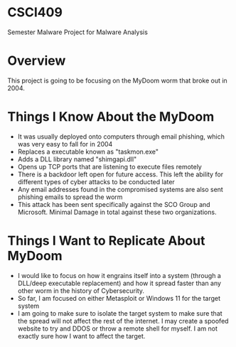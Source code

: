 # CSCI409
Semester Malware Project for Malware Analysis

# Overview
This project is going to be focusing on the MyDoom worm that broke out in 2004.

# Things I Know About the MyDoom
- It was usually deployed onto computers through email phishing, which was very easy to fall for in 2004
- Replaces a executable known as "taskmon.exe"
- Adds a DLL library named "shimgapi.dll"
- Opens up TCP ports that are listening to execute files remotely
- There is a backdoor left open for future access. This left the ability for different types of cyber attacks to be conducted later
- Any email addresses found in the compromised systems are also sent phishing emails to spread the worm
- This attack has been sent specifically against the SCO Group and Microsoft. Minimal Damage in total against these two organizations.

# Things I Want to Replicate About MyDoom
- I would like to focus on how it engrains itself into a system (through a DLL/deep executable replacement) and how it spread faster than any other worm in the history of Cybersecurity.
- So far, I am focused on either Metasploit or Windows 11 for the target system
- I am going to make sure to isolate the target system to make sure that the spread will not affect the rest of the internet. I may create a spoofed website to try and DDOS or throw a remote shell for myself. I am not exactly sure how I want to affect the target.
  
